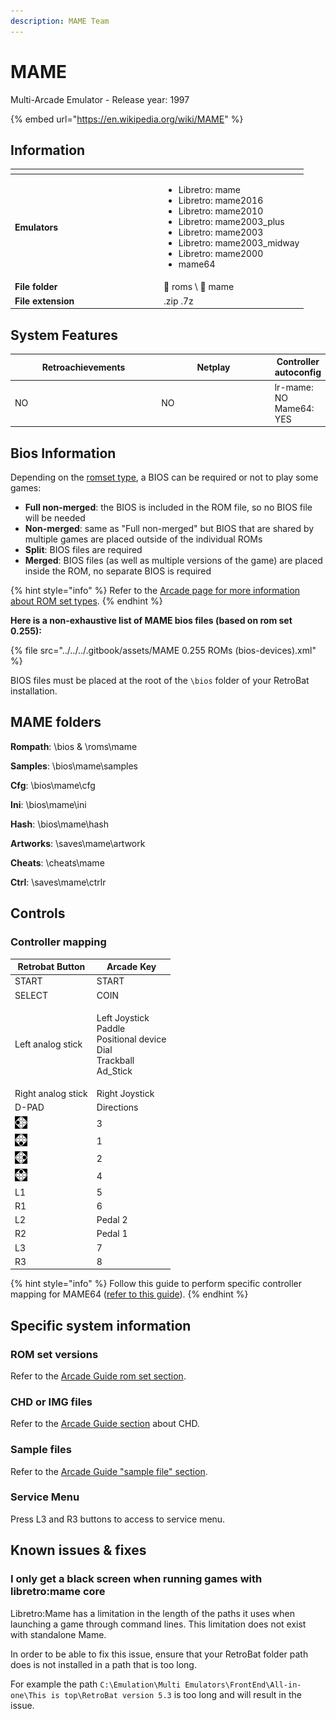 ```yaml
---
description: MAME Team
---
```


# MAME

Multi-Arcade Emulator - Release year: 1997

{% embed url="https://en.wikipedia.org/wiki/MAME" %}

## Information

<table data-header-hidden><thead><tr><th width="224"></th><th></th></tr></thead><tbody><tr><td><strong>Emulators</strong></td><td><ul><li>Libretro: mame</li><li>Libretro: mame2016</li><li>Libretro: mame2010</li><li>Libretro: mame2003_plus</li><li>Libretro: mame2003</li><li>Libretro: mame2003_midway</li><li>Libretro: mame2000</li><li>mame64</li></ul></td></tr><tr><td><strong>File folder</strong></td><td><span data-gb-custom-inline data-tag="emoji" data-code="1f4c2">📂</span> roms \ <span data-gb-custom-inline data-tag="emoji" data-code="1f4c2">📂</span> mame</td></tr><tr><td><strong>File extension</strong></td><td>.zip .7z</td></tr></tbody></table>

## System Features

<table><thead><tr><th width="245">Retroachievements</th><th width="200">Netplay</th><th>Controller autoconfig</th></tr></thead><tbody><tr><td>NO</td><td>NO</td><td>lr-mame: NO<br>Mame64: YES</td></tr></tbody></table>

## Bios Information

Depending on the [romset type](../../arcade-guide.md#romsets), a BIOS can be required or not to play some games:

* **Full non-merged**: the BIOS is included in the ROM file, so no BIOS file will be needed
* **Non-merged**: same as "Full non-merged" but BIOS that are shared by multiple games are placed outside of the individual ROMs
* **Split**: BIOS files are required
* **Merged**: BIOS files (as well as multiple versions of the game) are placed inside the ROM, no separate BIOS is required

{% hint style="info" %}
Refer to the [Arcade page for more information about ROM set types](../../arcade-guide.md#rom-set-types).
{% endhint %}

**Here is a non-exhaustive list of MAME bios files (based on rom set 0.255):**

{% file src="../../../.gitbook/assets/MAME 0.255 ROMs (bios-devices).xml" %}

BIOS files must be placed at the root of the `\bios` folder of your RetroBat installation.



## MAME folders

**Rompath**: \bios & \roms\mame

**Samples**: \bios\mame\samples

**Cfg**: \bios\mame\cfg

**Ini**: \bios\mame\ini

**Hash**: \bios\mame\hash

**Artworks**: \saves\mame\artwork

**Cheats**: \cheats\mame

**Ctrl**: \saves\mame\ctrlr

##

## Controls

### Controller mapping

| Retrobat Button                                | Arcade Key                                                                           |
| ---------------------------------------------- | ------------------------------------------------------------------------------------ |
| START                                          | START                                                                                |
| SELECT                                         | COIN                                                                                 |
| Left analog stick                              | <p>Left Joystick<br>Paddle<br>Positional device<br>Dial<br>Trackball<br>Ad_Stick</p> |
| Right analog stick                             | Right Joystick                                                                       |
| D-PAD                                          | Directions                                                                           |
| ![](<../../../.gitbook/assets/image (48).png>) | 3                                                                                    |
| ![](<../../../.gitbook/assets/image (30).png>) | 1                                                                                    |
| ![](<../../../.gitbook/assets/image (16).png>) | 2                                                                                    |
| ![](<../../../.gitbook/assets/image (50).png>) | 4                                                                                    |
| L1                                             | 5                                                                                    |
| R1                                             | 6                                                                                    |
| L2                                             | Pedal 2                                                                              |
| R2                                             | Pedal 1                                                                              |
| L3                                             | 7                                                                                    |
| R3                                             | 8                                                                                    |

{% hint style="info" %}
Follow this guide to perform specific controller mapping for MAME64 ([refer to this guide](../../../controllers/specific\_mapping/mame64-controller-mapping.md)).
{% endhint %}

## Specific system information

### ROM set versions&#x20;

Refer to the [Arcade Guide rom set section](../../arcade-guide.md#available-arcade-emulators-in-retrobat).

### CHD or IMG files

Refer to the [Arcade Guide section](../../arcade-guide.md#chd-or-img-files) about CHD.

### **Sample files**

Refer to the [Arcade Guide "sample file" section](../../arcade-guide.md#samples).

### Service Menu

Press L3 and R3 buttons to access to service menu.

## Known issues & fixes

### I only get a black screen when running games with libretro:mame core

Libretro:Mame has a limitation in the length of the paths it uses when launching a game through command lines. This limitation does not exist with standalone Mame.

In order to be able to fix this issue, ensure that your RetroBat folder path does is not installed in a path that is too long.

For example the path `C:\Emulation\Multi Emulators\FrontEnd\All-in-one\This is top\RetroBat version 5.3` is too long and will result in the issue.
